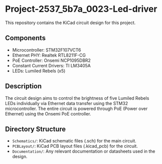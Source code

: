 # Project-2537_5b7a_0023-Led-driver

This repository contains the KiCad circuit design for this project.

## Components

- Microcontroller: STM32F107VCT6
- Ethernet PHY: Realtek RTL8211F-CG
- PoE Controller: Onsemi NCP1095DBR2
- Constant Current Drivers: TI LM3405A
- LEDs: Lumiled Rebels (x5)

## Description

The circuit design aims to control the brightness of five Lumiled Rebels LEDs individually via Ethernet data transfer using the STM32 microcontroller. The entire circuit is powered through PoE (Power over Ethernet) using the Onsemi PoE controller.

## Directory Structure

- `Schematics/`: KiCad schematic files (.sch) for the main circuit.
- `PCBLayout/`: KiCad PCB layout files (.kicad_pcb) for the circuit.
- `Documentation/`: Any relevant documentation or datasheets used in the design.
